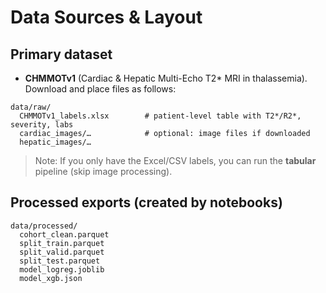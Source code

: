 # Data Sources & Layout

## Primary dataset
- **CHMMOTv1** (Cardiac & Hepatic Multi-Echo T2* MRI in thalassemia). Download and place files as follows:

```
data/raw/
  CHMMOTv1_labels.xlsx        # patient-level table with T2*/R2*, severity, labs
  cardiac_images/…            # optional: image files if downloaded
  hepatic_images/…
```

> Note: If you only have the Excel/CSV labels, you can run the **tabular** pipeline (skip image processing).

## Processed exports (created by notebooks)
```
data/processed/
  cohort_clean.parquet
  split_train.parquet
  split_valid.parquet
  split_test.parquet
  model_logreg.joblib
  model_xgb.json
```